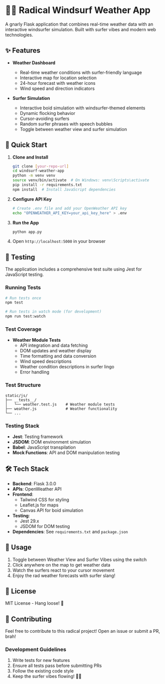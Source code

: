 # 🏄‍♂️ Radical Windsurf Weather App

A gnarly Flask application that combines real-time weather data with an interactive windsurfer simulation. Built with surfer vibes and modern web technologies.

## ✨ Features

- **Weather Dashboard**
  - Real-time weather conditions with surfer-friendly language
  - Interactive map for location selection
  - 24-hour forecast with weather icons
  - Wind speed and direction indicators

- **Surfer Simulation**
  - Interactive boid simulation with windsurfer-themed elements
  - Dynamic flocking behavior
  - Cursor-avoiding surfers
  - Random surfer phrases with speech bubbles
  - Toggle between weather view and surfer simulation

## 🚀 Quick Start

1. **Clone and Install**
   ```bash
   git clone [your-repo-url]
   cd windsurf-weather-app
   python -m venv venv
   source venv/bin/activate  # On Windows: venv\Scripts\activate
   pip install -r requirements.txt
   npm install  # Install JavaScript dependencies
   ```

2. **Configure API Key**
   ```bash
   # Create .env file and add your OpenWeather API key
   echo "OPENWEATHER_API_KEY=your_api_key_here" > .env
   ```

3. **Run the App**
   ```bash
   python app.py
   ```

4. Open `http://localhost:5000` in your browser

## 🧪 Testing

The application includes a comprehensive test suite using Jest for JavaScript testing.

### Running Tests

```bash
# Run tests once
npm test

# Run tests in watch mode (for development)
npm run test:watch
```

### Test Coverage

- **Weather Module Tests**
  - API integration and data fetching
  - DOM updates and weather display
  - Time formatting and data conversion
  - Wind speed descriptions
  - Weather condition descriptions in surfer lingo
  - Error handling

### Test Structure

```
static/js/
├── __tests__/
│   └── weather.test.js    # Weather module tests
├── weather.js             # Weather functionality
└── ...
```

### Testing Stack

- **Jest**: Testing framework
- **JSDOM**: DOM environment simulation
- **Babel**: JavaScript transpilation
- **Mock Functions**: API and DOM manipulation testing

## 🛠 Tech Stack

- **Backend**: Flask 3.0.0
- **APIs**: OpenWeather API
- **Frontend**: 
  - Tailwind CSS for styling
  - Leaflet.js for maps
  - Canvas API for boid simulation
- **Testing**:
  - Jest 29.x
  - JSDOM for DOM testing
- **Dependencies**: See `requirements.txt` and `package.json`

## 🌊 Usage

1. Toggle between Weather View and Surfer Vibes using the switch
2. Click anywhere on the map to get weather data
3. Watch the surfers react to your cursor movement
4. Enjoy the rad weather forecasts with surfer slang!

## 📝 License

MIT License - Hang loose! 🤙

## 🤝 Contributing

Feel free to contribute to this radical project! Open an issue or submit a PR, brah!

### Development Guidelines

1. Write tests for new features
2. Ensure all tests pass before submitting PRs
3. Follow the existing code style
4. Keep the surfer vibes flowing! 🏄‍♂️

